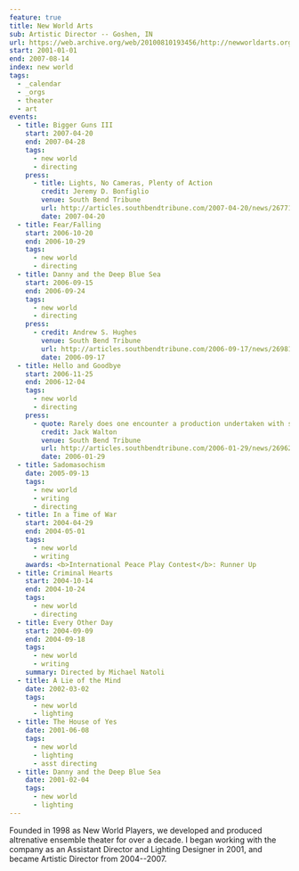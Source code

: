 ```yaml
---
feature: true
title: New World Arts
sub: Artistic Director -- Goshen, IN
url: https://web.archive.org/web/20100810193456/http://newworldarts.org/events/history.php
start: 2001-01-01
end: 2007-08-14
index: new world
tags:
  - _calendar
  - _orgs
  - theater
  - art
events:
  - title: Bigger Guns III
    start: 2007-04-20
    end: 2007-04-28
    tags:
      - new world
      - directing
    press:
      - title: Lights, No Cameras, Plenty of Action
        credit: Jeremy D. Bonfiglio
        venue: South Bend Tribune
        url: http://articles.southbendtribune.com/2007-04-20/news/26771959_1_kung-fu-michelle-milne-lab-work
        date: 2007-04-20
  - title: Fear/Falling
    start: 2006-10-20
    end: 2006-10-29
    tags:
      - new world
      - directing
  - title: Danny and the Deep Blue Sea
    start: 2006-09-15
    end: 2006-09-24
    tags:
      - new world
      - directing
    press:
      - credit: Andrew S. Hughes
        venue: South Bend Tribune
        url: http://articles.southbendtribune.com/2006-09-17/news/26981141_1_danny-and-roberta-dance-characters
        date: 2006-09-17
  - title: Hello and Goodbye
    start: 2006-11-25
    end: 2006-12-04
    tags:
      - new world
      - directing
    press:
      - quote: Rarely does one encounter a production undertaken with such a tremendous amount of care and consideration.
        credit: Jack Walton
        venue: South Bend Tribune
        url: http://articles.southbendtribune.com/2006-01-29/news/26962892_1_hester-darkness-athol-fugard
        date: 2006-01-29
  - title: Sadomasochism
    date: 2005-09-13
    tags:
      - new world
      - writing
      - directing
  - title: In a Time of War
    start: 2004-04-29
    end: 2004-05-01
    tags:
      - new world
      - writing
    awards: <b>International Peace Play Contest</b>: Runner Up
  - title: Criminal Hearts
    start: 2004-10-14
    end: 2004-10-24
    tags:
      - new world
      - directing
  - title: Every Other Day
    start: 2004-09-09
    end: 2004-09-18
    tags:
      - new world
      - writing
    summary: Directed by Michael Natoli
  - title: A Lie of the Mind
    date: 2002-03-02
    tags:
      - new world
      - lighting
  - title: The House of Yes
    date: 2001-06-08
    tags:
      - new world
      - lighting
      - asst directing
  - title: Danny and the Deep Blue Sea
    date: 2001-02-04
    tags:
      - new world
      - lighting
---
```


Founded in 1998 as New World Players,
we developed and produced altrenative ensemble theater
for over a decade.
I began working with the company
as an Assistant Director and Lighting Designer in 2001,
and became Artistic Director
from 2004--2007.


